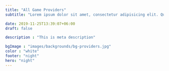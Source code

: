 ```yaml
---
title: "All Game Providers"
subtitle: "Lorem ipsum dolor sit amet, consectetur adipisicing elit. Quibusdam, tempora?"

date: 2019-11-25T13:39:07+06:00
draft: false

description : "This is meta description"

bgImage : "images/backgrounds/bg-providers.jpg"
color : "white"
footer: "night"
hero: "night"
---
```



